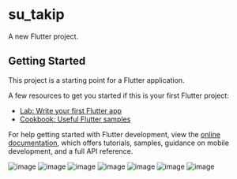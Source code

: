# su_takip

A new Flutter project.

## Getting Started

This project is a starting point for a Flutter application.

A few resources to get you started if this is your first Flutter project:

- [Lab: Write your first Flutter app](https://docs.flutter.dev/get-started/codelab)
- [Cookbook: Useful Flutter samples](https://docs.flutter.dev/cookbook)

For help getting started with Flutter development, view the
[online documentation](https://docs.flutter.dev/), which offers tutorials,
samples, guidance on mobile development, and a full API reference.

![image](https://github.com/batuhanbartu/Su_Takip_Uygulamasi/assets/96166551/e48da8f8-2889-40a0-af30-29f3f33ed816)
![image](https://github.com/batuhanbartu/Su_Takip_Uygulamasi/assets/96166551/aa2ac144-7f27-4848-9ed8-f587c8d45270)
![image](https://github.com/batuhanbartu/Su_Takip_Uygulamasi/assets/96166551/6554aa2c-8a16-41a6-a9c7-0a43bc910ee0)
![image](https://github.com/batuhanbartu/Su_Takip_Uygulamasi/assets/96166551/e82793ef-026c-49b3-b3c4-4ee6df4df64e)
![image](https://github.com/batuhanbartu/Su_Takip_Uygulamasi/assets/96166551/5f280a50-631e-4ec4-9f47-f7fc1984861a)
![image](https://github.com/batuhanbartu/Su_Takip_Uygulamasi/assets/96166551/a6b35175-c524-4047-9022-b4faee29bdf1)
![image](https://github.com/batuhanbartu/Su_Takip_Uygulamasi/assets/96166551/5afa9463-fc52-489f-a874-48c75522b0a0)

